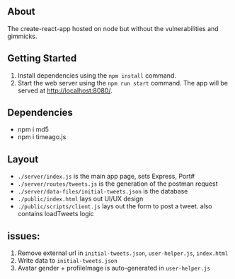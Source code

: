 

## About
The create-react-app hosted on node but without the vulnerabilities and gimmicks.


## Getting Started
1. Install dependencies using the `npm install` command.
2. Start the web server using the `npm run start` command. The app will be served at <http://localhost:8080/>.

## Dependencies
- npm i md5
- npm i timeago.js

## Layout
- `./server/index.js` is the main app page, sets Express, Port#
- `./server/routes/tweets.js` is the generation of the postman request
- `./server/data-files/initial-tweets.json` is the database
- `./public/index.html` lays out UI/UX design
- `./public/scripts/client.js` lays out the form to post a tweet. also contains loadTweets logic


## issues:
1. Remove external url in `initial-tweets.json`, `user-helper.js`, `index.html`
2. Write data to `initial-tweets.json`
3. Avatar gender + profileImage is auto-generated in `user-helper.js`